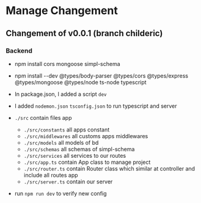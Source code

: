 # Manage Changement


## Changement of v0.0.1 (branch childeric)
### Backend
- npm install cors mongoose simpl-schema
- npm install --dev @types/body-parser @types/cors @types/express @types/mongoose @types/node ts-node typescript
- In package.json, I added a script `dev`
- I added `nodemon.json` `tsconfig.json` to run typescript and server
- `./src` contain files app
    - `./src/constants` all apps constant
    - `./src/middlewares` all customs apps middlewares
    - `./src/models` all models of bd
    - `./src/schemas` all schemas of simpl-schema
    - `./src/services` all services to our routes
    - `./src/app.ts` contain App class to manage project
    - `./src/router.ts` contain Router class which similar at controller and include all routes app
    - `./src/server.ts` contain our server

- run `npm run dev` to verify new config